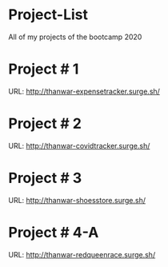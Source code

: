 # Project-List
All of my projects of the bootcamp 2020

# Project # 1

URL: http://thanwar-expensetracker.surge.sh/

# Project # 2

URL: http://thanwar-covidtracker.surge.sh/

# Project # 3

URL: http://thanwar-shoesstore.surge.sh/

# Project # 4-A

URL: http://thanwar-redqueenrace.surge.sh/




